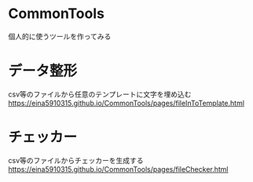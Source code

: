 # CommonTools
個人的に使うツールを作ってみる

# データ整形
csv等のファイルから任意のテンプレートに文字を埋め込む
https://eina5910315.github.io/CommonTools/pages/fileInToTemplate.html

# チェッカー
csv等のファイルからチェッカーを生成する
https://eina5910315.github.io/CommonTools/pages/fileChecker.html